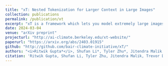 ```yaml
---
title: "xT: Nested Tokenization for Larger Context in Large Images"
collection: publications
permalink: /publication/xt
excerpt: "xT is a framework which lets you model extremely large images (upwards of 30,000 x 30,000 pixels) end-to-end on contemporary GPUs. You get higher accuracy with fewer parameters and less memory used per region."
date: 2024-03-04
venue: "arXiv preprint"
projecturl: "http://ai-climate.berkeley.edu/xt-website/"
paperurl: "https://arxiv.org/abs/2403.01915"
github: "http://github.com/bair-climate-initiative/xT/"
authors: "<i>Ritwik Gupta*</i>, Shufan Li*, Tyler Zhu*, Jitendra Malik, Trevor Darrell, Karttikeya Mangalam"
citation: 'Ritwik Gupta, Shufan Li, Tyler Zhu, Jitendra Malik, Trevor Darrell, and Karttikeya Mangalam. "xT: Nested Tokenization for Larger Context in Large Images." arXiv preprint arXiv:2403.01915 (2024).'
---
```

